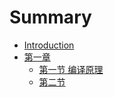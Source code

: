 # Summary

* [Introduction](README.md)
* [第一章](chapter1/README.md)
    * [第一节 编译原理](chapter1/seciont1.md)
    * [第二节](chapter1/section2.md)

